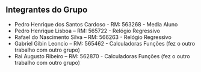 ## Integrantes do Grupo
- Pedro Henrique dos Santos Cardoso - RM: 563268 - Media Aluno
- Pedro Henrique Lisboa – RM: 565722 - Relógio Regressivo
- Rafael do Nascimento Silva – RM: 566263 - Relógio Regressivo
- Gabriel Gibin Leoncio – RM: 565462 - Calculadoras Funções (fez o outro trabalho com outro grupo)
- Rai Augusto Ribeiro – RM: 562870 - Calculadoras Funções (fez o outro trabalho com outro grupo)

